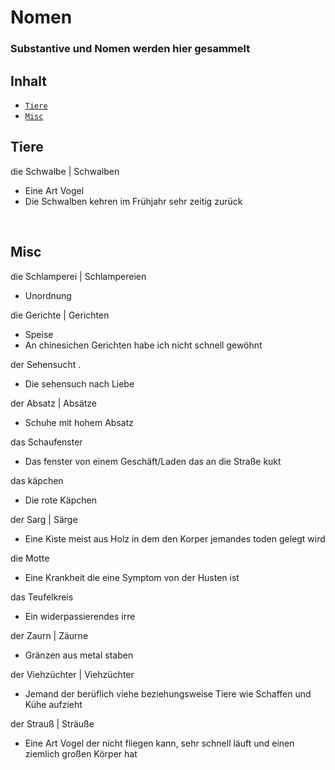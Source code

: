 # **Nomen**

### Substantive und Nomen werden hier gesammelt

## Inhalt

- [`Tiere`](#tiere)
- [`Misc`](#misc)

## Tiere

die Schwalbe | Schwalben
- Eine Art Vogel
- Die Schwalben kehren im Frühjahr sehr zeitig zurück

<br>

## Misc

die Schlamperei | Schlampereien
- Unordnung

die Gerichte | Gerichten 
- Speise 
- An chinesichen Gerichten habe ich nicht schnell gewöhnt


der Sehensucht .
- Die sehensuch nach Liebe

der Absatz | Absätze
- Schuhe mit hohem Absatz

das Schaufenster
- Das fenster von einem Geschäft/Laden das an die Straße kukt

das käpchen
- Die rote Käpchen

der Sarg | Särge
- Eine Kiste meist aus Holz in dem den Korper jemandes toden gelegt wird

die Motte 
- Eine Krankheit die eine Symptom von der Husten ist

das Teufelkreis
- Ein widerpassierendes irre

der Zaurn | Zäurne
- Gränzen aus metal staben

der Viehzüchter | Viehzüchter
- Jemand der berüflich viehe beziehungsweise Tiere wie Schaffen und Kühe aufzieht

der Strauß | Sträuße
- Eine Art Vogel der nicht fliegen kann, sehr schnell läuft und einen ziemlich großen Körper hat

